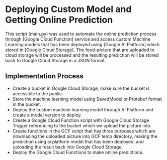 # Deploying Custom Model and Getting Online Prediction

This script (main.py) was used to automate the online prediction process through [Google Cloud Function] service and access custom Machine Learning models that has been deployed using [Google AI Platform] which stored in [Google Cloud Storage]. The food-picture that are uploaded to cloud storage will be processed and the resulting prediction will be stored back to Google Cloud Storage in a JSON format.

## Implementation Process

- Create a bucket in Google Cloud Storage, make sure the bucket is accessible to the public.
- Store the machine learning model using SavedModel or Protobuf format in the bucket.
- Deploy the custom machine learning model through AI Platform and create a model version to deploy.
- Create a Google Cloud Function script with Google Cloud Storage Trigger referencing to the bucket which we upload the picture into.
- Create functions in the GCF script that has three purposes which are downlading the uploaded picture into GCF temp directory, making the prediction using ai platform model that has been deployed, and uploading the result back into Google Cloud Storage.
- Deploy the Google Cloud Functions to make online predictions.

